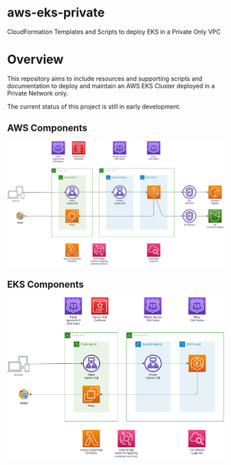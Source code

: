 # aws-eks-private

CloudFormation Templates and Scripts to deploy EKS in a Private Only VPC

# Overview

This repository aims to include resources and supporting scripts and documentation to deploy and maintain an AWS EKS Cluster deployed in a Private Network only.

The current status of this project is still in early development.

## AWS Components

![AWS Components](implementation-diagram-aws-components.png)

## EKS Components

![EKS Components](implementation-diagram-eks-components.png)

